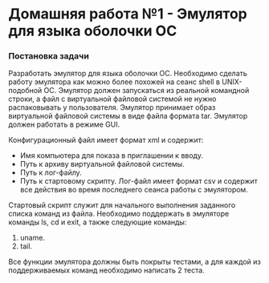 # Домашняя работа №1 - Эмулятор для языка оболочки ОС
### Постановка задачи

Разработать эмулятор для языка оболочки ОС. Необходимо сделать работу
эмулятора как можно более похожей на сеанс shell в UNIX-подобной ОС.
Эмулятор должен запускаться из реальной командной строки, а файл с
виртуальной файловой системой не нужно распаковывать у пользователя.
Эмулятор принимает образ виртуальной файловой системы в виде файла формата
tar. Эмулятор должен работать в режиме GUI.

Конфигурационный файл имеет формат xml и содержит:
- Имя компьютера для показа в приглашении к вводу.
- Путь к архиву виртуальной файловой системы.
- Путь к лог-файлу.
- Путь к стартовому скрипту.
Лог-файл имеет формат csv и содержит все действия во время последнего
сеанса работы с эмулятором.

Стартовый скрипт служит для начального выполнения заданного списка
команд из файла.
Необходимо поддержать в эмуляторе команды ls, cd и exit, а также
следующие команды:
1. uname.
2. tail.

Все функции эмулятора должны быть покрыты тестами, а для каждой из
поддерживаемых команд необходимо написать 2 теста.